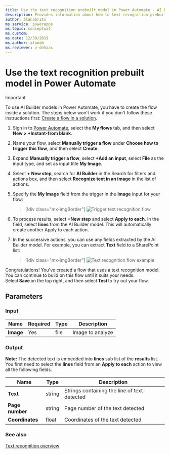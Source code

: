 ```yaml
---
title: Use the text recognition prebuilt model in Power Automate - AI Builder | Microsoft Docs
description: Provides information about how to text recognition prebuilt model in Power Automate 
author: alanabrito
ms.service: powerapps
ms.topic: conceptual
ms.custom: 
ms.date: 12/30/2019
ms.author: alanab
ms.reviewer: v-dehaas
---
```


# Use the text recognition prebuilt model in Power Automate

> [!IMPORTANT]
 > To use AI Builder models in Power Automate, you have to create the flow inside a solution. The steps below won't work if you don't follow these instructions first: [Create a flow in a solution](/flow/create-flow-solution).

1. Sign in to [Power Automate](https://flow.microsoft.com/), select the **My flows** tab, and then select **New > +Instant-from blank**.
1. Name your flow, select **Manually trigger a flow** under **Choose how to trigger this flow**, and then select **Create**.
1. Expand **Manually trigger a flow**, select **+Add an input**, select **File** as the input type, and set as input title **My Image**.
1.	Select **+ New step**, search for **AI Builder** in the Search for filters and actions box, and then select **Recognize text in an image** in the list of actions.
1.	Specify the **My Image** field from the trigger in the **Image** input for your flow:

    > [!div class="mx-imgBorder"]
    > ![Trigger text recognition flow](media/trigger-text-recognition-2.png "Trigger text recognition flow")

1. To process results, select **+New step** and select **Apply to each**. In the field, select **lines** from the AI Builder model. This will automatically create another Apply to each action.
1. In the successive actions, you can use any fields extracted by the AI Builder model. For example, you can extract **Text** field to a SharePoint list:

    > [!div class="mx-imgBorder"]
    > ![Text recognition flow example](media/text-flow-example2-2.png "Text recognition flow example")

Congratulations! You've created a flow that uses a text recognition model. You can continue to build on this flow until it suits your needs. Select **Save** on the top right, and then select **Test** to try out your flow. 

## Parameters
### Input
|Name |Required |Type |Description |
|---------|---------|---------|---------|
|**Image** |Yes |file |Image to analyze|

### Output

**Note:** The detected text is embedded into **lines** sub list of the **results** list. You first need to select the **lines** field from an **Apply to each** action to view all the following fields.

|Name |Type |Description |
|---------|---------|---------|
|**Text** |string |Strings containing the line of text detected |
|**Page number** |string |Page number of the text detected |
|**Coordinates** |float |Coordinates of the text detected |

### See also

[Text recognition overview](prebuilt-text-recognition.md)

